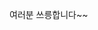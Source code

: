여러분 쓰릉합니다~~

<!---
CreamMeatball/CreamMeatball is a ✨ special ✨ repository because its `README.md` (this file) appears on your GitHub profile.
You can click the Preview link to take a look at your changes.
--->
